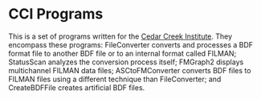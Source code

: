 # CCI Programs

This is a set of programs written for the [Cedar Creek Institute](cedarcreekinst.org).  They encompass  these programs: FileConverter converts and processes a BDF format file to another BDF file or to an internal format called FILMAN; StatusScan analyzes the conversion process itself; FMGraph2 displays multichannel FILMAN data files; ASCtoFMConverter converts BDF files to FILMAN files using a different technique than FileConverter; and CreateBDFFile creates artificial BDF files.